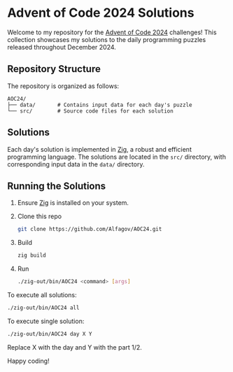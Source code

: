 # Advent of Code 2024 Solutions

Welcome to my repository for the [Advent of Code 2024](https://adventofcode.com/) challenges! This collection showcases my solutions to the daily programming puzzles released throughout December 2024.

## Repository Structure

The repository is organized as follows:
```
AOC24/
├── data/       # Contains input data for each day's puzzle
└── src/        # Source code files for each solution
```
## Solutions

Each day's solution is implemented in [Zig](https://ziglang.org/), a robust and efficient programming language. The solutions are located in the `src/` directory, with corresponding input data in the `data/` directory.

## Running the Solutions

1. Ensure [Zig](https://ziglang.org/download/) is installed on your system.

2. Clone this repo
   ```sh
   git clone https://github.com/Alfagov/AOC24.git
   ```
3. Build
   ```sh
   zig build
   ```
4. Run
   ```sh
   ./zig-out/bin/AOC24 <command> [args]
   ```

To execute all solutions:
   ```sh
   ./zig-out/bin/AOC24 all
   ```

To execute single solution:
   ```sh
   ./zig-out/bin/AOC24 day X Y
   ```
Replace X with the day and Y with the part 1/2.

Happy coding!

